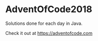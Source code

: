 # AdventOfCode2018
 Solutions done for each day in Java.
 
 Check it out at https://adventofcode.com